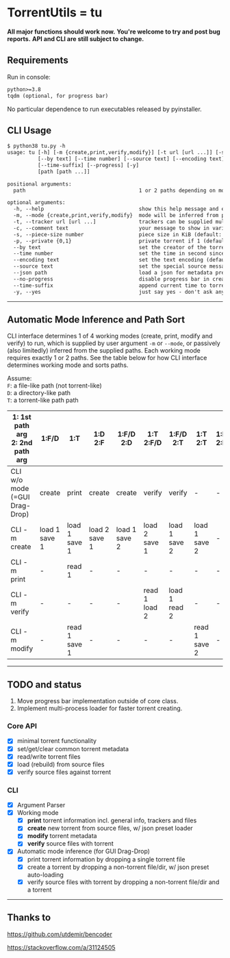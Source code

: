 # TorrentUtils = tu

**All major functions should work now.**
**You're welcome to try and post bug reports.**
**API and CLI are still subject to change.**

## Requirements

Run in console:

```txt
python>=3.8
tqdm (optional, for progress bar)
```

No particular dependence to run executables released by pyinstaller.

## CLI Usage

```txt
$ python38 tu.py -h
usage: tu [-h] [-m {create,print,verify,modify}] [-t url [url ...]] [-s number] [-c text] [-p {0,1}]
          [--by text] [--time number] [--source text] [--encoding text] [--json path]
          [--time-suffix] [--progress] [-y]
          [path [path ...]]

positional arguments:
  path                                     1 or 2 paths depending on mode

optional arguments:
  -h, --help                               show this help message and exit
  -m, --mode {create,print,verify,modify}  mode will be inferred from paths if not specified
  -t, --tracker url [url ...]              trackers can be supplied multiple times
  -c, --comment text                       your message to show in various clients
  -s, --piece-size number                  piece size in KiB (default: 4096)
  -p, --private {0,1}                      private torrent if 1 (default: 0)
  --by text                                set the creator of the torrent (default: TorrentUtils)
  --time number                            set the time in second since 19700101 (default: now)
  --encoding text                          set the text encoding (default&recommended: UTF-8)
  --source text                            set the special source message (will change hash)
  --json path                              load a json for metadata preset in creating torrent
  --no-progress                            disable progress bar in creating torrent
  --time-suffix                            append current time to torrent filename
  -y, --yes                                just say yes - don't ask any question
```

---

## Automatic Mode Inference and Path Sort

CLI interface determines 1 of 4 working modes (create, print, modify and verify) to run, which is supplied by user argument `-m` or `--mode`, or passively (also limitedly) inferred from the supplied paths. Each working mode requires exactly 1 or 2 paths. See the table below for how CLI interface determines working mode and sorts paths.

Assume: \
`F`: a file-like path (not torrent-like) \
`D`: a directory-like path \
`T`: a torrent-like path path

| 1: 1st path arg<br>2: 2nd path arg | 1:F/D | 1:T | 1:D<br>2:F | 1:F/D<br>2:D | 1:T<br>2:F/D | 1:F/D<br>2:T | 1:T<br>2:T | 1:F<br>2:F |
|------------------------------------|------------------|------------------|------------------|------------------|------------------|------------------|------------------|------------|
| CLI w/o mode<br>(=GUI Drag-Drop) | create | print | create | create | verify | verify | - | - |
| CLI -m create | load 1<br>save 1 | load 1<br>save 1 | load 2<br>save 1 | load 1<br>save 2 | load 2<br>save 1 | load 1<br>save 2 | load 1<br>save 2 | - |
| CLI -m print | - | read 1 | - | - | - | - | - | - |
| CLI -m verify | - | - | - | - | read 1<br>load 2 | load 1<br>read 2 | - | - |
| CLI -m modify | - | read 1<br>save 1 | - | - | - | - | read 1<br>save 2 | - |

---

## TODO and status

1. Move progress bar implementation outside of core class.
2. Implement multi-process loader for faster torrent creating.

### Core API

- [x] minimal torrent functionality
- [x] set/get/clear common torrent metadata
- [x] read/write torrent files
- [x] load (rebuild) from source files
- [x] verify source files against torrent

### CLI

- [x] Argument Parser
- [x] Working mode
  - [x] **print** torrent information incl. general info, trackers and files
  - [x] **create** new torrent from source files, w/ json preset loader
  - [x] **modify** torrent metadata
  - [x] **verify** source files with torrent
- [x] Automatic mode inference (for GUI Drag-Drop)
  - [x] print torrent information by dropping a single torrent file
  - [x] create a torrent by dropping a non-torrent file/dir, w/ json preset auto-loading
  - [x] verify source files with torrent by dropping a non-torrent file/dir and a torrent

---

## Thanks to

<https://github.com/utdemir/bencoder>

<https://stackoverflow.com/a/31124505>
